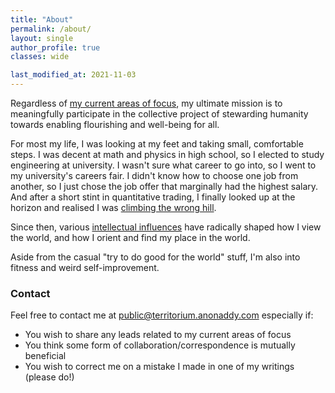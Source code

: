 ```yaml
---
title: "About"
permalink: /about/
layout: single
author_profile: true
classes: wide

last_modified_at: 2021-11-03
---
```


Regardless of [my current areas of focus](https://jmsdao.github.io/), my ultimate mission is to meaningfully participate in the collective project of stewarding humanity towards enabling flourishing and well-being for all.

For most my life, I was looking at my feet and taking small, comfortable steps. I was decent at math and physics in high school, so I elected to study engineering at university. I wasn't sure what career to go into, so I went to my university's careers fair. I didn't know how to choose one job from another, so I just chose the job offer that marginally had the highest salary. And after a short stint in quantitative trading, I finally looked up at the horizon and realised I was [climbing the wrong hill](https://cdixon.org/2009/09/19/climbing-the-wrong-hill).

Since then, various [intellectual influences](https://jmsdao.github.io/mind/) have radically shaped how I view the world, and how I orient and find my place in the world.

Aside from the casual "try to do good for the world" stuff, I'm also into fitness and weird self-improvement.

### Contact

Feel free to contact me at [public@territorium.anonaddy.com](mailto:public@territorium.anonaddy.com) especially if:
- You wish to share any leads related to my current areas of focus
- You think some form of collaboration/correspondence is mutually beneficial
- You wish to correct me on a mistake I made in one of my writings (please do!)
